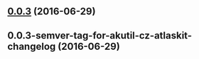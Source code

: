 <a name="0.0.3"></a>
## [0.0.3](https://aui-team-bot/https://bitbucket.org/atlassian/atlaskit-spike/compare/0.0.3-semver-tag-for-akutil-cz-atlaskit-changelog...v0.0.3) (2016-06-29)



<a name="0.0.3-semver-tag-for-akutil-cz-atlaskit-changelog"></a>
## 0.0.3-semver-tag-for-akutil-cz-atlaskit-changelog (2016-06-29)



